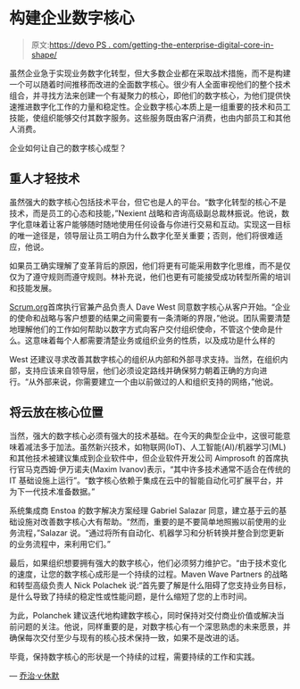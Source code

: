 # 构建企业数字核心

> 原文:[https://devo PS . com/getting-the-enterprise-digital-core-in-shape/](https://devops.com/getting-the-enterprise-digital-core-in-shape/)

虽然企业急于实现业务数字化转型，但大多数企业都在采取战术措施，而不是构建一个可以随着时间推移而改进的全面数字核心。很少有人全面审视他们的整个技术组合，并寻找方法来创建一个有凝聚力的核心，即他们的数字核心，为他们提供快速推进数字化工作的力量和稳定性。企业数字核心本质上是一组重要的技术和员工技能，使组织能够交付其数字服务。这些服务既由客户消费，也由内部员工和其他人消费。

企业如何让自己的数字核心成型？

## **重人才轻技术**

虽然强大的数字核心包括技术平台，但它也是人的平台。“数字化转型的核心不是技术，而是员工的心态和技能，”Nexient 战略和咨询高级副总裁林振说。他说，数字化意味着让客户能够随时随地使用任何设备与你进行交易和互动。实现这一目标的唯一途径是，领导层让员工明白为什么数字化至关重要；否则，他们将很难适应，他说。

如果员工确实理解了变革背后的原因，他们将更有可能采用数字化思维，而不是仅仅为了遵守规则而遵守规则。林补充说，他们也更有可能接受成功转型所需的培训和技能发展。

[Scrum.org](https://www.scrum.org/)首席执行官兼产品负责人 Dave West 同意数字核心从客户开始。“企业的使命和战略与客户想要的结果之间需要有一条清晰的界限，”他说。团队需要清楚地理解他们的工作如何帮助以数字方式向客户交付组织使命，不管这个使命是什么。这意味着每个人都需要清楚业务或组织业务的性质，以及成功是什么样的

West 还建议寻求改善其数字核心的组织从内部和外部寻求支持。当然，在组织内部，支持应该来自领导层，他们必须设定路线并确保努力朝着正确的方向进行。“从外部来说，你需要建立一个由以前做过的人和组织支持的网络，”他说。

## **将云放在核心位置**

当然，强大的数字核心必须有强大的技术基础。在今天的典型企业中，这很可能意味着减法多于加法。虽然新兴技术，如物联网(IoT)、人工智能(AI)/机器学习(ML)和其他技术被建议集成到企业软件中，但企业软件开发公司 Aimprosoft 的首席执行官马克西姆·伊万诺夫(Maxim Ivanov)表示，“其中许多技术通常不适合在传统的 IT 基础设施上运行”。“数字核心依赖于集成在云中的智能自动化可扩展平台，并为下一代技术准备数据。”

系统集成商 Enstoa 的数字解决方案经理 Gabriel Salazar 同意，建立基于云的基础设施对改善数字核心大有帮助。“然而，重要的是不要简单地照搬以前使用的业务流程，”Salazar 说。“通过将所有自动化、机器学习和分析转换并整合到您更新的业务流程中，来利用它们。”

最后，如果组织想要拥有强大的数字核心，他们必须努力维护它。“由于技术变化的速度，让您的数字核心成形是一个持续的过程。Maven Wave Partners 的战略和转型高级负责人 Nick Polachek 说:“首先要了解是什么阻碍了您支持业务目标，是什么导致了持续的稳定性或性能问题，是什么缩短了您的上市时间。

为此，Polanchek 建议迭代地构建数字核心，同时保持对交付商业价值或解决当前问题的关注。他说，同样重要的是，对数字核心有一个深思熟虑的未来愿景，并确保每次交付至少与现有的核心技术保持一致，如果不是改进的话。

毕竟，保持数字核心的形状是一个持续的过程，需要持续的工作和实践。

— [乔治·v·休默](https://devops.com/author/george-hulme/)